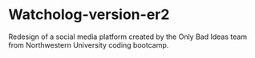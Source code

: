 # Watcholog-version-er2
Redesign of a social media platform created by the Only Bad Ideas team from Northwestern University coding bootcamp.
